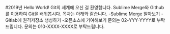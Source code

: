 #2019년 Hello World!
Git의 세계에 오신 걸 환영합니다.
Sublime Merge와 Github를 이용하여 Git을 배워봅시다.
목차는 아래와 같습니다.
-Sublime Merge 알아보기
-Gitlab에 원격저장소 생성하기
-오픈소스에 기여해보기
문의는 02-YYY-YYYY로 부탁드립니다.
문의는 010-XXXX-XXXX로 부탁드립니다.
